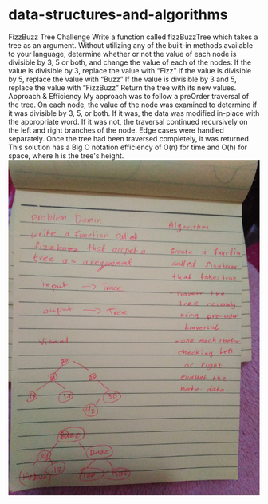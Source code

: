 # data-structures-and-algorithms
FizzBuzz Tree
Challenge
Write a function called fizzBuzzTree which takes a tree as an argument.
Without utilizing any of the built-in methods available to your language, determine whether or not the value of each node is divisible by 3, 5 or both, and change the value of each of the nodes:
If the value is divisible by 3, replace the value with “Fizz”
If the value is divisible by 5, replace the value with “Buzz”
If the value is divisible by 3 and 5, replace the value with “FizzBuzz”
Return the tree with its new values.
Approach & Efficiency
My approach was to follow a preOrder traversal of the tree. On each node, the value of the node was examined to determine if it was divisible by 3, 5, or both. If it was, the data was modified in-place with the appropriate word. If it was not, the traversal continued recursively on the left and right branches of the node. Edge cases were handled separately. Once the tree had been traversed completely, it was returned.
This solution has a Big O notation efficiency of O(n) for time and O(h) for space, where h is the tree's height.
![](https://github.com/401-advanced-javascript-bayan/data-structures-and-algorithms/blob/code16/image/IMG_20200225_065545.jpg)
